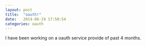 ```yaml
---
layout: post
title:  "oauth!"
date:   2014-06-19 17:50:54
categories: oauth
---
```


I have been working on a oauth service provide of past 4 months.